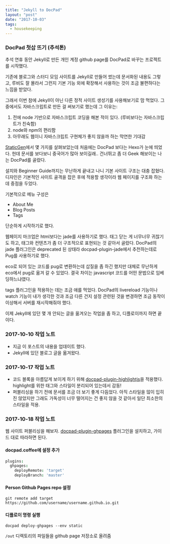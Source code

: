 ```yaml
---
title: "Jekyll to DocPad"
layout: "post"
date: "2017-10-03"
tags:
  - housekeeping
---
```


### DocPad 첫삽 뜨기 (추석톤)

추석 연휴 동안 Jekyll로 만든 개인 계정 github page를 DocPad로 바꾸는 프로젝트를 시작했다.

기존에 블로그와 스터디 모임 사이트를 Jekyll로 만들어 썼는데 문서화된 내용도 그렇고, 루비도 잘 몰라서 그런지 기본 기능 외에 확장해서 사용하는 것이 조금 불편하다는 느낌을 받았다.

그래서 이번 참에 Jekyll이 아닌 다른 정적 사이트 생성기를 사용해보기로 맘 먹었다. 그 중에서도 자바스크립트로 만든 걸 써보기로 했는데 그 이유는:

1. 전에 node 기반으로 자바스크립트 코딩을 해본 적이 있다. (루비보다는 자바스크립트가 친숙함)
2. node와 npm의 편리함
3. 아무래도 웹이니 자바스크립트 구현체가 좋지 않을까 하는 막연한 기대감

[StaticGen](https://www.staticgen.com/)에서 몇 가지를 살펴보았는데 처음에는 DocPad 보다는 Hexo가 눈에 띄었다. 헌데 문서를 보다보니 중국어가 많아 보이길래.. 건너뛰고 좀 더 Geek 해보이는 나는 DocPad를 골랐다.

설치와 Beginner Guide까지는 무난하게 끝내고 나니 기본 사이트 구조는 대충 잡혔다. 디자인은 기본적인 사이트 골격을 잡은 후에 적용할 생각이라 웹 페이지를 구조화 하는데 중점을 두었다.

기본적으로 메뉴 구성은

- About Me
- Blog Posts
- Tags

단순하게 시작하기로 했다.

웹페이지 마크업은 html보다는 jade를 사용하기로 했다. 태그 닫는 게 너무너무 귀찮기도 하고, 태그와 컨텐츠가 좀 더 구조적으로 표현되는 것 같아서 골랐다. DocPad의 jade 플러그인은 deprecated 된 상태라 docpad-plugin-jade에서 추천하는데로 Pug를 사용하기로 했다.

eco로 되어 있는 코드를 pug로 변환하는데 삽질을 좀 하긴 했지만 대체로 무난하게 eco에서 pug로 옮겨 갈 수 있었다. 결국 차이는 javascript 코드를 어떤 문법으로 임베딩하느냐였다.

tags 플러그인을 적용하는 데는 조금 애를 먹었다. DocPad의 livereload 기능이나 watch 기능이 내가 생각한 것과 조금 다른 건지 설정 관련된 것을 변경하면 조금 동작이 이상해서 서버를 재시작해줘야 했다.

이제 Jekyll에 있던 몇 개 안되는 글을 옮겨오는 작업을 좀 하고, 디플로이까지 하면 끝이다.

### 2017-10-10 작업 노트

- 지금 이 포스트의 내용을 업데이트 했다.
- Jekyll에 있던 블로그 글을 옮겨왔다.

### 2017-10-17 작업 노트

- 코드 블록을 아름답게 보이게 하기 위해 [docpad-plugin-highlightjs](https://github.com/docpad/docpad-plugin-highlightjs)을 적용했다. highlight를 위한 태그와 스타일이 분리되어 있는데서 감동!
- 퍼블리싱을 하기 전에 문서를 조금 더 보기 좋게 다듬었다. 아직 스타일을 많이 입히진 않았지만 그래도 가독성이 너무 떨어지는 건 좋지 않을 것 같아서 일단 최소한의 스타일을 적용.

### 2017-10-18 작업 노트

웹 사이트 퍼블리싱을 해보자. [docpad-plugin-ghpages](https://github.com/docpad/docpad-plugin-ghpages) 플러그인을 설치하고, 가이드 대로 따라하면 된다.

#### docpad.coffee에 설정 추가

```coffeescript
plugins:
  ghpages:
    deployRemote: 'target'
    deployBranch: 'master'
```

#### Person Github Pages repo 설정

```shell
git remote add target https://github.com/username/username.github.io.git
```

#### 디플로이 명령 실행

```shell
docpad deploy-ghpages --env static
```

`/out` 디렉토리의 파일들을 github page 저장소로 올려줌
